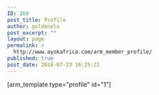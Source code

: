 ```yaml
---
ID: 269
post_title: Profile
author: goldenelo
post_excerpt: ""
layout: page
permalink: >
  http://www.ayokafrica.com/arm_member_profile/
published: true
post_date: 2018-07-23 16:25:21
---
```

[arm_template type="profile" id="1"]